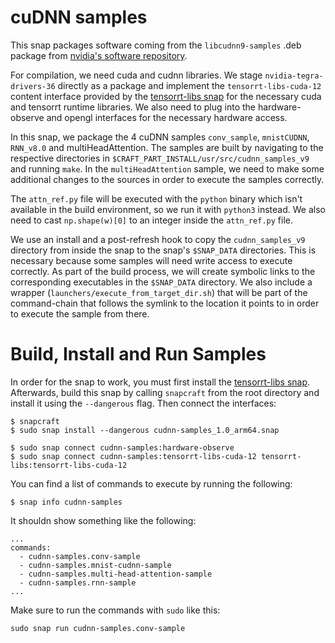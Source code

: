 # cuDNN samples

This snap packages software coming from the `libcudnn9-samples` .deb package from [nvidia's software repository](https://repo.download.nvidia.com/jetson/).

For compilation, we need cuda and cudnn libraries. We stage `nvidia-tegra-drivers-36` directly as a package and implement the `tensorrt-libs-cuda-12` content interface provided by the [tensorrt-libs snap](../tensorrt-libs/) for the necessary cuda and tensorrt runtime libraries. We also need to plug into the hardware-observe and opengl interfaces for the necessary hardware access.

In this snap, we package the 4 cuDNN samples `conv_sample`, `mnistCUDNN`, `RNN_v8.0` and multiHeadAttention. The samples are built by navigating to the respective directories in `$CRAFT_PART_INSTALL/usr/src/cudnn_samples_v9` and running `make`. In the `multiHeadAttention` sample, we need to make some additional changes to the sources in order to execute the samples correctly.

The `attn_ref.py` file will be executed with the `python` binary which isn't available in the build environment, so we run it with `python3` instead. We also need to cast `np.shape(w)[0]` to an integer inside the `attn_ref.py` file.

We use an install and a post-refresh hook to copy the `cudnn_samples_v9` directory from inside the snap to the snap's `$SNAP_DATA` directories. This is necessary because some samples will need write access to execute correctly. As part of the build process, we will create symbolic links to the corresponding executables in the `$SNAP_DATA` directory. We also include a wrapper (`launchers/execute_from_target_dir.sh`) that will be part of the command-chain that follows the symlink to the location it points to in order to execute the sample from there.

# Build, Install and Run Samples

In order for the snap to work, you must first install the [tensorrt-libs snap](../tensorrt-libs/).
Afterwards, build this snap by calling `snapcraft` from the root directory and
install it using the `--dangerous` flag. Then connect the interfaces:

```
$ snapcraft
$ sudo snap install --dangerous cudnn-samples_1.0_arm64.snap

$ sudo snap connect cudnn-samples:hardware-observe
$ sudo snap connect cudnn-samples:tensorrt-libs-cuda-12 tensorrt-libs:tensorrt-libs-cuda-12
```

You can find a list of commands to execute by running the following:
```
$ snap info cudnn-samples
```

It shouldn show something like the following:
```
...
commands:
  - cudnn-samples.conv-sample
  - cudnn-samples.mnist-cudnn-sample
  - cudnn-samples.multi-head-attention-sample
  - cudnn-samples.rnn-sample
...
```

Make sure to run the commands with `sudo` like this:
```
sudo snap run cudnn-samples.conv-sample
```
